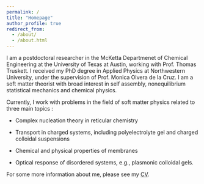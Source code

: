```yaml
---
permalink: /
title: "Homepage"
author_profile: true
redirect_from: 
  - /about/
  - /about.html
---
```

I am a postdoctoral researcher in the McKetta Departmenet of Chemical Engineering at the University of Texas at Austin, working with Prof. Thomas Truskett. I received my PhD degree in Applied Physics at Northwestern University, under the supervision of Prof. Monica Olvera de la Cruz.
I am a soft matter theorist with broad interest in self assembly, nonequilibrium statistical mechanics and chemical physics.

Currently, I work with problems in the field of soft matter physics related to three main topics : 

- Complex nucleation theory in reticular chemistry

- Transport in charged systems, including polyelectrolyte gel and charged colloidal suspensions

- Chemical and physical properties of membranes
  
- Optical response of disordered systems, e.g., plasmonic colloidal gels. 

For some more information about me, please see my [CV](http://invisib1eman.github.io/Dingwen-Qian.github.io/files/CV_Dingwen_Qian.pdf). 
